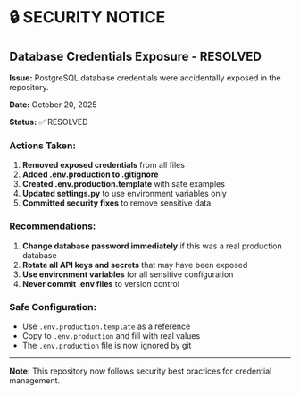 # 🔒 SECURITY NOTICE

## Database Credentials Exposure - RESOLVED

**Issue:** PostgreSQL database credentials were accidentally exposed in the repository.

**Date:** October 20, 2025

**Status:** ✅ RESOLVED

### Actions Taken:

1. **Removed exposed credentials** from all files
2. **Added .env.production to .gitignore** 
3. **Created .env.production.template** with safe examples
4. **Updated settings.py** to use environment variables only
5. **Committed security fixes** to remove sensitive data

### Recommendations:

1. **Change database password immediately** if this was a real production database
2. **Rotate all API keys and secrets** that may have been exposed
3. **Use environment variables** for all sensitive configuration
4. **Never commit .env files** to version control

### Safe Configuration:

- Use `.env.production.template` as a reference
- Copy to `.env.production` and fill with real values
- The `.env.production` file is now ignored by git

---

**Note:** This repository now follows security best practices for credential management.
